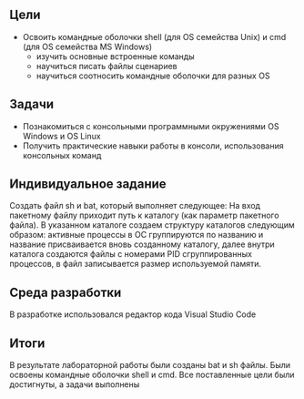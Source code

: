 ## Цели
* Освоить командные оболочки shell (для OS семейства Unix) и cmd (для OS семейства MS Windows)
    + изучить основные встроенные команды
    + научиться писать файлы сценариев
    + научиться соотносить командные оболочки для разных OS

## Задачи
* Познакомиться с консольными программными окружениями OS Windows и OS Linux
* Получить практические навыки работы в консоли, использования консольных команд

## Индивидуальное задание
 Создать файл sh и bat, который выполняет следующее: 
На вход пакетному файлу приходит путь к каталогу (как параметр пакетного файла). В указанном каталоге создаем структуру каталогов следующим образом: активные процессы в ОС группируются по названию и название присваивается вновь созданному каталогу, далее внутри каталога создаются файлы с номерами PID сгруппированных процессов, в файл записывается размер используемой памяти.



## Среда разработки

В разработке использовался редактор кода Visual Studio Code
## Итоги 

В результате лабораторной работы были созданы bat и sh файлы. Были освоены командные оболочки shell и cmd. Все поставленные цели были достигнуты, а задачи выполнены
